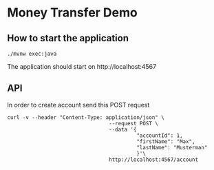 # Money Transfer Demo

## How to start the application

```
./mvnw exec:java
```
The application should start on http://localhost:4567

## API

In order to create account send this POST request
```
curl -v --header "Content-Type: application/json" \
                                 --request POST \
                                 --data '{
                                          "accountId": 1,
                                          "firstName": "Max", 
                                          "lastName": "Musterman"
                                          }'\
                                 http://localhost:4567/account

```


